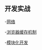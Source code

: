 ## 开发实战
-[网络](/大前端/开发实战/网络.md)

-[浏览器缓存机制](/大前端/开发实战/前端开发实战基础——网络攻击与防御.md)

-[模块化开发](/大前端/开发实战/前端开发实战基础——模块.md)